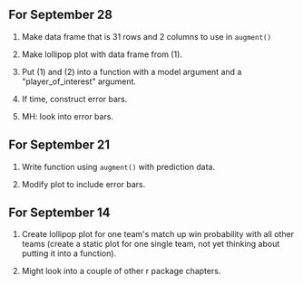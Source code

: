 ## For September 28

1. Make data frame that is 31 rows and 2 columns to use in `augment()`

2. Make lollipop plot with data frame from (1).

3. Put (1) and (2) into a function with a model argument and a "player_of_interest" argument.

4. If time, construct error bars.

5. MH: look into error bars.

## For September 21

1. Write function using `augment()` with prediction data.

2. Modify plot to include error bars.

## For September 14

1. Create lollipop plot for one team's match up win probability with all other teams (create a static plot for one single team, not yet thinking about putting it into a function).

2. Might look into a couple of other r package chapters.

